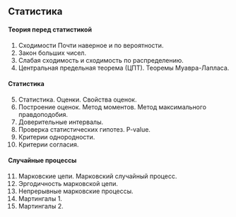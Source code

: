 ## Статистика

#### Теория перед статистикой
1. Сходимости Почти наверное и по вероятности.
2. Закон больших чисел.
3. Слабая сходимость и сходимость по распределению.
4. Центральная предельная теорема (ЦПТ). Теоремы Муавра-Лапласа.

#### Статистика
5. Статистика. Оценки. Свойства оценок. 
6. Построение оценок. Метод моментов. Метод максимального правдоподобия.
7. Доверительные интервалы. 
8. Проверка статистических гипотез. P-value. 
9. Критерии однородности. 
10. Критерии согласия. 

#### Случайные процессы
11. Марковские цепи. Марковский случайный процесс. 
12. Эргодичность марковской цепи.
13. Непрерывные марковские процессы.
14. Мартингалы 1.
15. Мартингалы 2.